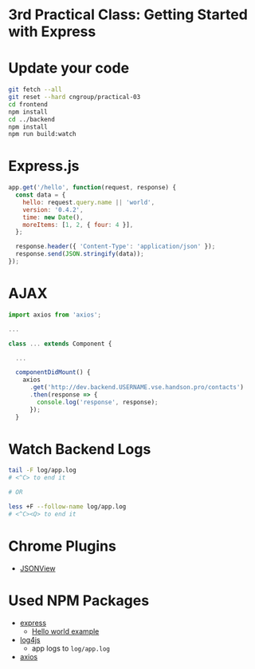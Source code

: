 # 3rd Practical Class: Getting Started with Express

# Update your code

```bash
git fetch --all
git reset --hard cngroup/practical-03
cd frontend
npm install
cd ../backend
npm install
npm run build:watch
```

# Express.js

```javascript
app.get('/hello', function(request, response) {
  const data = {
    hello: request.query.name || 'world',
    version: '0.4.2',
    time: new Date(),
    moreItems: [1, 2, { four: 4 }],
  };

  response.header({ 'Content-Type': 'application/json' });
  response.send(JSON.stringify(data));
});
```

# AJAX

```javascript
import axios from 'axios';

...

class ... extends Component {

  ...

  componentDidMount() {
    axios
      .get('http://dev.backend.USERNAME.vse.handson.pro/contacts')
      .then(response => {
        console.log('response', response);
      });
  }
```

# Watch Backend Logs

```bash
tail -F log/app.log
# <^C> to end it

# OR

less +F --follow-name log/app.log
# <^C><Q> to end it
```

# Chrome Plugins
- [JSONView](https://chrome.google.com/webstore/detail/jsonview/chklaanhfefbnpoihckbnefhakgolnmc?hl=en)

# Used NPM Packages

- [express](http://expressjs.com/)
  - [Hello world example](http://expressjs.com/en/starter/hello-world.html)
- [log4js](https://github.com/nomiddlename/log4js-node)
  - app logs to `log/app.log`
- [axios](https://github.com/axios/axios)

